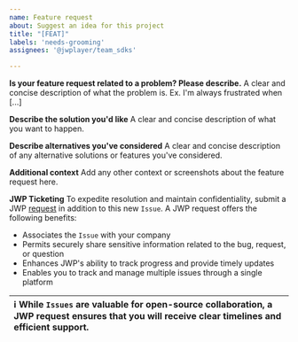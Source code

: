 ```yaml
---
name: Feature request
about: Suggest an idea for this project
title: "[FEAT]"
labels: 'needs-grooming'
assignees: '@jwplayer/team_sdks'

---
```


**Is your feature request related to a problem? Please describe.**
A clear and concise description of what the problem is. Ex. I'm always frustrated when [...]

**Describe the solution you'd like**
A clear and concise description of what you want to happen.

**Describe alternatives you've considered**
A clear and concise description of any alternative solutions or features you've considered.

**Additional context**
Add any other context or screenshots about the feature request here.

**JWP Ticketing**
To expedite resolution and maintain confidentiality, submit a JWP [request](https://support.jwplayer.com/hc/en-us/requests/new) in addition to this new `Issue`.  A JWP request offers the following benefits:
* Associates the `Issue` with your company
* Permits securely share sensitive information related to the bug, request, or question
* Enhances JWP's ability to track progress and provide timely updates
* Enables you to track and manage multiple issues through a single platform 

| ℹ️ While `Issues` are valuable for open-source collaboration, a JWP request ensures that you will receive clear timelines and efficient support. |
|:---|
